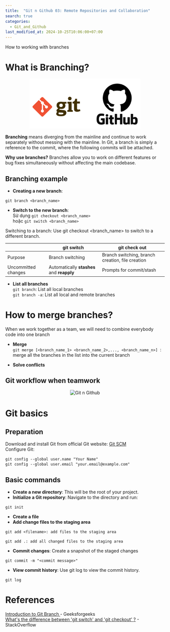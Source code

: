 ```yaml
---
title:  "Git n Github 03: Remote Repositories and Collaboration"
search: true
categories: 
  - Git_and_Github
last_modified_at: 2024-10-25T10:06:00+07:00
---
```


How to working with branches

# What is Branching?
<div style="text-align: center"><img src="../assets/images/Git-n-Github/git-github.png" alt="Git n Github" width="350px" ></div>

**Branching** means diverging from the mainline and continue to work separately without messing with the mainline. In Git, a branch is simply a reference to the commit, where the following commits will be attached.

**Why use branches?** Branches allow you to work on different features or bug fixes simultaneously without affecting the main codebase.

## Branching example
- **Creating a new branch**: 
```
git branch <branch_name>
```

- **Switch to the new branch**:  
Sử dụng ```git checkout <branch_name>```  
hoặc ```git switch <branch_name>```  

Switching to a branch: Use git checkout <branch_name> to switch to a different branch.

|         | git switch                                | git check out                               |
|---------|-------------------------------------------|---------------------------------------------|
| Purpose | Branch switching                          | Branch switching, branch creation, file creation | 
|Uncommitted changes| Automatically **stashes** and **reapply** | Prompts for commit/stash |

- **List all branches**  
```git branch```: List all local branches  
```git branch -a```: List all local and remote branches

# How to merge branches?
When we work together as a team, we will need to combine everybody code into one branch
- **Merge**  
```git merge [<branch_name_1> <branch_name_2>,..., <branch_name_n>] ```: merge all the branches in the list into the current branch 

[//]: # (<div style="text-align: center"><img src="" alt="Git n Github" width="350px"></div>)
- **Solve conflicts**

## Git workflow when teamwork
<div style="text-align: center;"><img src="../assets/images/Git-n-Github/git-workflow-teamwork.png" alt="Git n Github" width="350px"></div>

# Git basics
## Preparation
Download and install Git from official Git website: 
<a href = "https://git-scm.com/downloads"> Git SCM </a>  
Configure Git:
```
git config --global user.name "Your Name"
git config --global user.email "your.email@example.com"
```

## Basic commands
- **Create a new directory**: This will be the root of your project.  
- **Initialize a Git repository**: Navigate to the directory and run:
```
git init
```

- **Create a file**
- **Add change files to the staging area**
```
git add <filename>: add files to the staging area
```
```
git add .: add all changed files to the staging area 
```
- **Commit changes**: Create a snapshot of the staged changes
```
git commit -m "<commit message>"
```
- **View commit history**: Use git log to view the commit history.
```
git log
```

# References 

<a href = "https://www.geeksforgeeks.org/introduction-to-git-branch">Introduction to Git Branch
</a>  - Geeksforgeeks  
<a href = "https://stackoverflow.com/questions/57265785/whats-the-difference-between-git-switch-and-git-checkout-branch">What's the difference between 'git switch' and 'git checkout' <branch>?</a> - StackOverflow